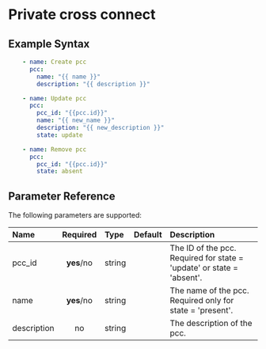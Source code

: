 # Private cross connect

## Example Syntax

```yaml
    - name: Create pcc
      pcc:
        name: "{{ name }}"
        description: "{{ description }}"

    - name: Update pcc
      pcc:
        pcc_id: "{{pcc.id}}"
        name: "{{ new_name }}"
        description: "{{ new_description }}"
        state: update

    - name: Remove pcc
      pcc:
        pcc_id: "{{pcc.id}}"
        state: absent
```

## Parameter Reference

The following parameters are supported:

| Name | Required | Type | Default | Description |
| :--- | :---: | :--- | :--- | :--- |
| pcc\_id | **yes**/no | string |  | The ID of the pcc. Required for state = 'update' or state = 'absent'. |
| name | **yes**/no | string |  | The name of the pcc. Required only for state = 'present'. |
| description | no | string |  | The description of the pcc. |

